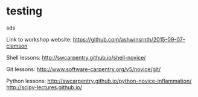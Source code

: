# testing
sds

Link to workshop website:
https://github.com/ashwinsrnth/2015-09-07-clemson

Shell lessons: 
http://swcarpentry.github.io/shell-novice/

Git lessons:
http://www.software-carpentry.org/v5/novice/git/

Python lessons:
http://swcarpentry.github.io/python-novice-inflammation/
http://scipy-lectures.github.io/
